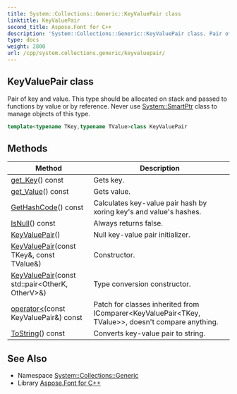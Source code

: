 ```yaml
---
title: System::Collections::Generic::KeyValuePair class
linktitle: KeyValuePair
second_title: Aspose.Font for C++
description: 'System::Collections::Generic::KeyValuePair class. Pair of key and value. This type should be allocated on stack and passed to functions by value or by reference. Never use System::SmartPtr class to manage objects of this type in C++.'
type: docs
weight: 2800
url: /cpp/system.collections.generic/keyvaluepair/
---
```

## KeyValuePair class


Pair of key and value. This type should be allocated on stack and passed to functions by value or by reference. Never use [System::SmartPtr](../../system/smartptr/) class to manage objects of this type.

```cpp
template<typename TKey,typename TValue>class KeyValuePair
```

## Methods

| Method | Description |
| --- | --- |
| [get_Key](./get_key/)() const | Gets key. |
| [get_Value](./get_value/)() const | Gets value. |
| [GetHashCode](./gethashcode/)() const | Calculates key-value pair hash by xoring key's and value's hashes. |
| [IsNull](./isnull/)() const | Always returns false. |
| [KeyValuePair](./keyvaluepair/)() | Null key-value pair initializer. |
| [KeyValuePair](./keyvaluepair/)(const TKey\&, const TValue\&) | Constructor. |
| [KeyValuePair](./keyvaluepair/)(const std::pair\<OtherK, OtherV\>\&) | Type conversion constructor. |
| [operator<](./operator_/)(const KeyValuePair\&) const | Patch for classes inherited from IComparer<KeyValuePair<TKey, TValue>>, doesn't compare anything. |
| [ToString](./tostring/)() const | Converts key-value pair to string. |

## See Also

* Namespace [System::Collections::Generic](../)
* Library [Aspose.Font for C++](../../)
